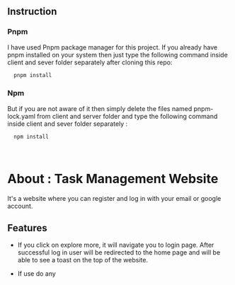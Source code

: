 
## Instruction

### Pnpm
I have used Pnpm package manager for this project. If you already have pnpm installed on your system then just type the following command inside client and sever folder separately after cloning this repo: 

```bash
  pnpm install
```

### Npm
But if you are not aware of it then simply delete the files  named pnpm-lock.yaml from client and server folder
and type the following command inside client and sever folder separately : 

```bash
  npm install
```
<br/>




# About : Task Management Website

It's a website where you can register and log in with your email or google account.


## Features

- If you click on explore more, it will navigate you to login page. After successful log in user will be redirected to the home page and will be able to see a toast on the top of the website.

- If use do any 

